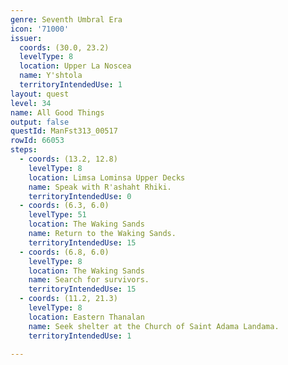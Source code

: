 ```yaml
---
genre: Seventh Umbral Era
icon: '71000'
issuer:
  coords: (30.0, 23.2)
  levelType: 8
  location: Upper La Noscea
  name: Y'shtola
  territoryIntendedUse: 1
layout: quest
level: 34
name: All Good Things
output: false
questId: ManFst313_00517
rowId: 66053
steps:
  - coords: (13.2, 12.8)
    levelType: 8
    location: Limsa Lominsa Upper Decks
    name: Speak with R'ashaht Rhiki.
    territoryIntendedUse: 0
  - coords: (6.3, 6.0)
    levelType: 51
    location: The Waking Sands
    name: Return to the Waking Sands.
    territoryIntendedUse: 15
  - coords: (6.8, 6.0)
    levelType: 8
    location: The Waking Sands
    name: Search for survivors.
    territoryIntendedUse: 15
  - coords: (11.2, 21.3)
    levelType: 8
    location: Eastern Thanalan
    name: Seek shelter at the Church of Saint Adama Landama.
    territoryIntendedUse: 1

---
```

